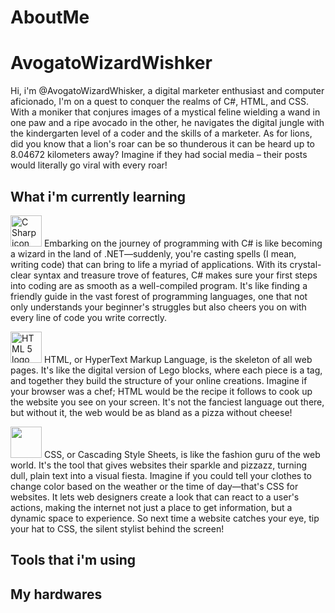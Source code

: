 # AboutMe
<h1>AvogatoWizardWishker</h1>
<p>Hi, i'm @AvogatoWizardWhisker, a digital marketer enthusiast and computer aficionado, I'm on a quest to conquer the realms of C#, HTML, and CSS. With a moniker that conjures images of a mystical feline wielding a wand in one paw and a ripe avocado in the other, he navigates the digital jungle with the kindergarten level of a coder and the skills of a marketer. As for lions, did you know that a lion's roar can be so thunderous it can be heard up to 8.04672 kilometers away? Imagine if they had social media – their posts would literally go viral with every roar! </p>
<h2>What i'm currently learning</h2>
<p><img src="https://ms-dotnettools.gallerycdn.vsassets.io/extensions/ms-dotnettools/csdevkit/1.8.8/1718731638372/Microsoft.VisualStudio.Services.Icons.Default" width=50 height=50 alt="C Sharp icon"> Embarking on the journey of programming with C# is like becoming a wizard in the land of .NET—suddenly, you're casting spells (I mean, writing code) that can bring to life a myriad of applications. With its crystal-clear syntax and treasure trove of features, C# makes sure your first steps into coding are as smooth as a well-compiled program. It's like finding a friendly guide in the vast forest of programming languages, one that not only understands your beginner's struggles but also cheers you on with every line of code you write correctly.</p>
  <p><img src="https://www.w3.org/html/logo/downloads/HTML5_Logo.svg" width=50 height=50 alt="HTML 5 logo"> HTML, or HyperText Markup Language, is the skeleton of all web pages. It's like the digital version of Lego blocks, where each piece is a tag, and together they build the structure of your online creations. Imagine if your browser was a chef; HTML would be the recipe it follows to cook up the website you see on your screen. It's not the fanciest language out there, but without it, the web would be as bland as a pizza without cheese!</p>
  <p><img src="https://jaspreetchahal.org/images/css3.svg" width=50 height=50> CSS, or Cascading Style Sheets, is like the fashion guru of the web world. It's the tool that gives websites their sparkle and pizzazz, turning dull, plain text into a visual fiesta. Imagine if you could tell your clothes to change color based on the weather or the time of day—that's CSS for websites. It lets web designers create a look that can react to a user's actions, making the internet not just a place to get information, but a dynamic space to experience. So next time a website catches your eye, tip your hat to CSS, the silent stylist behind the screen!</p>

<h2>Tools that i'm using</h2>

<h2>My hardwares</h2>
